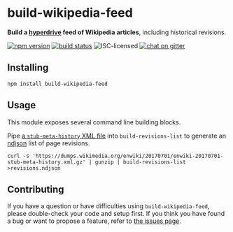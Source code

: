 # build-wikipedia-feed

**Build a [hyperdrive](https://github.com/mafintosh/hyperdrive) feed of Wikipedia articles**, including historical revisions.

[![npm version](https://img.shields.io/npm/v/build-wikipedia-feed.svg)](https://www.npmjs.com/package/build-wikipedia-feed)
[![build status](https://img.shields.io/travis/derhuerst/build-wikipedia-feed.svg)](https://travis-ci.org/derhuerst/build-wikipedia-feed)
![ISC-licensed](https://img.shields.io/github/license/derhuerst/build-wikipedia-feed.svg)
[![chat on gitter](https://badges.gitter.im/derhuerst.svg)](https://gitter.im/derhuerst)


## Installing

```shell
npm install build-wikipedia-feed
```


## Usage

This module exposes several command line building blocks.

Pipe [a `stub-meta-history` XML file](https://dumps.wikimedia.org/enwiki/20170701/) into `build-revisions-list` to generate an [ndjson](http://ndjson.org) list of page revisions.

```shell
curl -s 'https://dumps.wikimedia.org/enwiki/20170701/enwiki-20170701-stub-meta-history.xml.gz' | gunzip | build-revisions-list >revisions.ndjson
```


## Contributing

If you have a question or have difficulties using `build-wikipedia-feed`, please double-check your code and setup first. If you think you have found a bug or want to propose a feature, refer to [the issues page](https://github.com/derhuerst/build-wikipedia-feed/issues).
